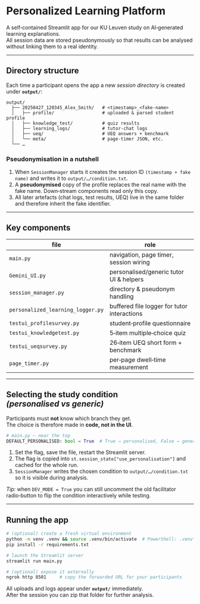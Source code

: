 # Personalized Learning Platform

A self‑contained Streamlit app for our KU Leuven study on AI‑generated learning explanations.  
All session data are stored pseudonymously so that results can be analysed without linking them to a real identity.

---
## Directory structure

Each time a participant opens the app a new _session directory_ is created under **`output/`**:

```
output/
  ├── 20250427_120345_Alex_Smith/   # <timestamp>_<fake-name>
  │   ├── profile/                  # uploaded & parsed student profile
  │   ├── knowledge_test/           # quiz results
  │   ├── learning_logs/            # tutor‑chat logs
  │   ├── ueq/                      # UEQ answers + benchmark
  │   └── meta/                     # page‑timer JSON, etc.
  └── …
```

### Pseudonymisation in a nutshell
1. When `SessionManager` starts it creates the session ID `(timestamp + fake name)` and writes it to `output/…/condition.txt`.
2. A **pseudonymised** copy of the profile replaces the real name with the fake name.  Down‑stream components read only this copy.
3. All later artefacts (chat logs, test results, UEQ) live in the same folder and therefore inherit the fake identifier.

---
## Key components
| file | role |
|------|------|
| `main.py` | navigation, page timer, session wiring |
| `Gemini_UI.py` | personalised/generic tutor UI & helpers |
| `session_manager.py` | directory & pseudonym handling |
| `personalized_learning_logger.py` | buffered file logger for tutor interactions |
| `testui_profilesurvey.py` | student‑profile questionnaire |
| `testui_knowledgetest.py` | 5‑item multiple‑choice quiz |
| `testui_ueqsurvey.py` | 26‑item UEQ short form + benchmark |
| `page_timer.py` | per‑page dwell‑time measurement |

---
## Selecting the study condition *(personalised vs generic)*

Participants must **not** know which branch they get.  
The choice is therefore made in **code, not in the UI**.

```python
# main.py – near the top
DEFAULT_PERSONALISED: bool = True  # True → personalised, False → generic
```

1. Set the flag, save the file, restart the Streamlit server.
2. The flag is copied into `st.session_state["use_personalisation"]` and cached for the whole run.
3. `SessionManager` writes the chosen condition to `output/…/condition.txt` so it is visible during analysis.

*Tip:* when `DEV_MODE = True` you can still uncomment the old facilitator radio‑button to flip the condition interactively while testing.

---
## Running the app

```bash
# (optional) create a fresh virtual environment
python -m venv .venv && source .venv/bin/activate  # PowerShell: .venv\Scripts\Activate.ps1
pip install -r requirements.txt

# launch the Streamlit server
streamlit run main.py

# (optional) expose it externally
ngrok http 8501     # copy the forwarded URL for your participants
```

All uploads and logs appear under **`output/`** immediately.  
After the session you can zip that folder for further analysis.
